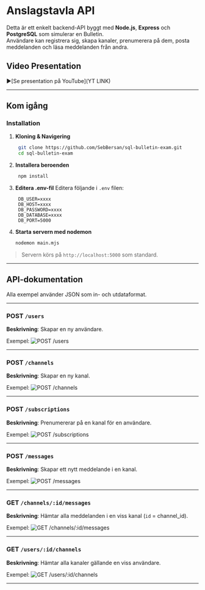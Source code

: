# Anslagstavla API

Detta är ett enkelt backend-API byggt med **Node.js**, **Express** och **PostgreSQL** som simulerar en Bulletin.  
Användare kan registrera sig, skapa kanaler, prenumerera på dem, posta meddelanden och läsa meddelanden från andra.

## Video Presentation

▶[Se presentation på YouTube](YT LINK)

---

## Kom igång

### Installation

1. **Kloning & Navigering**
   ```bash
    git clone https://github.com/SebBersan/sql-bulletin-exam.git
    cd sql-bulletin-exam
   ```

2. **Installera beroenden**
   ```bash
    npm install
   ```

3. **Editera .env-fil**
   Editera följande i `.env` filen:
   ```env
    DB_USER=xxxx
    DB_HOST=xxxx
    DB_PASSWORD=xxxx
    DB_DATABASE=xxxx
    DB_PORT=5000
   ```

4. **Starta servern med nodemon**
   ```bash
   nodemon main.mjs
   ```

> Servern körs på `http://localhost:5000` som standard.

---

## API-dokumentation

Alla exempel använder JSON som in- och utdataformat.

---

### POST `/users`

**Beskrivning**: Skapar en ny användare.

Exempel:
![POST /users](https://i.gyazo.com/9e78d88f88f0a630d4da6cd3cf07addd.png)

---

### POST `/channels`

**Beskrivning**: Skapar en ny kanal.

Exempel:
![POST /channels](https://i.gyazo.com/18161c0c02b5fc49879707b5375a2d53.png)

---

### POST `/subscriptions`

**Beskrivning**: Prenumererar på en kanal för en användare.

Exempel:
![POST /subscriptions](https://i.gyazo.com/2ee9033a73d495da669753fbc6826308.png)

---

### POST `/messages`

**Beskrivning**: Skapar ett nytt meddelande i en kanal.

Exempel:
![POST /messages](https://i.gyazo.com/dc0eba51f66d5acc33b381a1df682844.png)

---

### GET `/channels/:id/messages`

**Beskrivning**: Hämtar alla meddelanden i en viss kanal (`id` = channel_id).

Exempel:
![GET /channels/:id/messages](https://i.gyazo.com/9fa5c2e2784f7119d2cb7b2e139b9c23.png)

---

### GET `/users/:id/channels`

**Beskrivning**: Hämtar alla kanaler gällande en viss användare.

Exempel:
![GET /users/:id/channels](https://i.gyazo.com/17bedf2339b79c2b0a29184b8244bf7c.png)

---
